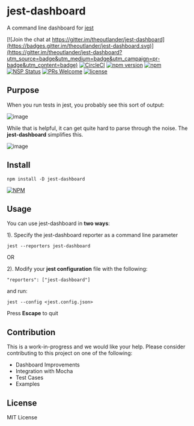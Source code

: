 # jest-dashboard

A command line dashboard for [jest](https://github.com/facebook/jest)

[![Join the chat at https://gitter.im/theoutlander/jest-dashboard](https://badges.gitter.im/theoutlander/jest-dashboard.svg)](https://gitter.im/theoutlander/jest-dashboard?utm_source=badge&utm_medium=badge&utm_campaign=pr-badge&utm_content=badge)
[![CircleCI](https://img.shields.io/circleci/project/github/theoutlander/jest-dashboard.svg)](https://circleci.com/gh/theoutlander/jest-dashboard)
[![npm version](https://badge.fury.io/js/jest-dashboard.svg)](https://badge.fury.io/js/jest-dashboard)
[![npm](https://img.shields.io/npm/dt/jest-dashboard.svg)](https://www.npmjs.com/package/jest-dashboard)
[![NSP Status](https://nodesecurity.io/orgs/theoutlander/projects/8322a881-b9be-4c3a-b1d8-27e2a57db9cd/badge)](https://nodesecurity.io/orgs/theoutlander/projects/8322a881-b9be-4c3a-b1d8-27e2a57db9cd)
[![PRs Welcome](https://img.shields.io/badge/PRs-welcome-brightgreen.svg?style=flat-square)](http://makeapullrequest.com)
[![license](https://img.shields.io/github/license/mashape/apistatus.svg)](https://github.com/theoutlander/jest-dashboard/blob/master/LICENSE)

## Purpose

When you run tests in jest, you probably see this sort of output:

![image](https://user-images.githubusercontent.com/749084/34291652-0ffb9582-e6b2-11e7-9a9f-946524afaedd.png)

While that is helpful, it can get quite hard to parse through the noise. The **jest-dashboard** simplifies this.

![image](https://user-images.githubusercontent.com/749084/34291630-f81399a6-e6b1-11e7-8497-a232694827bb.png)


## Install

```npm install -D jest-dashboard```

[![NPM](https://nodei.co/npm/jest-dashboard.png)](https://npmjs.org/package/jest-dashboard)


## Usage

You can use jest-dashboard in **two ways**:

1). Specify the jest-dashboard reporter as a command line parameter

```
jest --reporters jest-dashboard
```

OR



2). Modify your **jest configuration** file with the following:

```
"reporters": ["jest-dashboard"]
```

and run:

```
jest --config <jest.config.json>
```

Press **Escape** to quit


## Contribution

This is a work-in-progress and we would like your help. Please consider contributing to this project on one of the following:

- Dashboard Improvements
- Integration with Mocha
- Test Cases
- Examples

## License

MIT License
